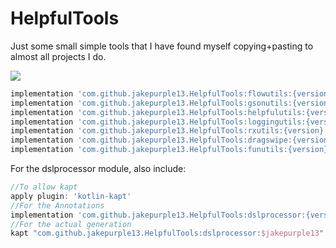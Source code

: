 # HelpfulTools

Just some small simple tools that I have found myself copying+pasting to almost all projects I do.

[![](https://jitpack.io/v/jakepurple13/HelpfulTools.svg)](https://jitpack.io/#jakepurple13/HelpfulTools)
```groovy
implementation 'com.github.jakepurple13.HelpfulTools:flowutils:{version}'
implementation 'com.github.jakepurple13.HelpfulTools:gsonutils:{version}'
implementation 'com.github.jakepurple13.HelpfulTools:helpfulutils:{version}'
implementation 'com.github.jakepurple13.HelpfulTools:loggingutils:{version}'
implementation 'com.github.jakepurple13.HelpfulTools:rxutils:{version}'
implementation 'com.github.jakepurple13.HelpfulTools:dragswipe:{version}'
implementation 'com.github.jakepurple13.HelpfulTools:funutils:{version}'
```

For the dslprocessor module, also include:
```groovy
//To allow kapt
apply plugin: 'kotlin-kapt'
//For the Annotations
implementation 'com.github.jakepurple13.HelpfulTools:dslprocessor:{version}'
//For the actual generation
kapt "com.github.jakepurple13.HelpfulTools:dslprocessor:$jakepurple13"
```
